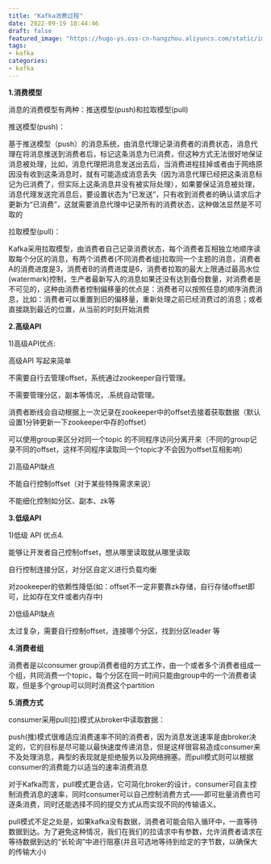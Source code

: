 ```yaml
---
title: "Kafka消费过程"
date: 2022-09-19 18:44:46
draft: false
featured_image: "https://hugo-ys.oss-cn-hangzhou.aliyuncs.com/static/img/kafka1.png"
tags:
- kafka
categories:
- kafka
---
```

**1.消费模型**

消息的消费模型有两种：推送模型(push)和拉取模型(pull)

推送模型(push)：

基于推送模型（push）的消息系统，由消息代理记录消费者的消费状态，消息代理在将消息推送到消费者后，标记这条消息为已消费，但这种方式无法很好地保证消息被处理，比如，消息代理把消息发送出去后，当消费进程挂掉或者由于网络原因没有收到这条消息时，就有可能造成消息丢失（因为消息代理已经把这条消息标记为已消费了，但实际上这条消息并没有被实际处理），如果要保证消息被处理，消息代理发送完消息后，要设置状态为“已发送”，只有收到消费者的确认请求后才更新为“已消费”，这就需要消息代理中记录所有的消费状态，这种做法显然是不可取的

拉取模型(pull)：

Kafka采用拉取模型，由消费者自己记录消费状态，每个消费者互相独立地顺序读取每个分区的消息，有两个消费者(不同消费者组)拉取同一个主题的消息，消费者A的消费进度是3，消费者B的消费进度是6，消费者拉取的最大上限通过最高水位(watermark)控制，生产者最新写入的消息如果还没有达到备份数量，对消费者是不可见的，这种由消费者控制偏移量的优点是：消费者可以按照任意的顺序消费消息，比如：消费者可以重置到旧的偏移量，重新处理之前已经消费过的消息；或者直接跳到最近的位置，从当前的时刻开始消费

**2.高级API**

1)高级API优点:

高级API 写起来简单

不需要自行去管理offset，系统通过zookeeper自行管理。

不需要管理分区，副本等情况，.系统自动管理。

消费者断线会自动根据上一次记录在zookeeper中的offset去接着获取数据（默认设置1分钟更新一下zookeeper中存的offset）

可以使用group来区分对同一个topic 的不同程序访问分离开来（不同的group记录不同的offset，这样不同程序读取同一个topic才不会因为offset互相影响）

2)高级API缺点

不能自行控制offset（对于某些特殊需求来说）

不能细化控制如分区、副本、zk等

**3.低级API**

1)低级 API 优点4.

能够让开发者自己控制offset，想从哪里读取就从哪里读取

自行控制连接分区，对分区自定义进行负载均衡

对zookeeper的依赖性降低(如：offset不一定非要靠zk存储，自行存储offset即可，比如存在文件或者内存中)

2)低级API缺点

太过复杂，需要自行控制offset，连接哪个分区，找到分区leader 等

**4.消费者组**

消费者是以consumer group消费者组的方式工作，由一个或者多个消费者组成一个组，共同消费一个topic，每个分区在同一时间只能由group中的一个消费者读取，但是多个group可以同时消费这个partition

**5.消费方式**

consumer采用pull(拉)模式从broker中读取数据：

push(推)模式很难适应消费速率不同的消费者，因为消息发送速率是由broker决定的，它的目标是尽可能以最快速度传递消息，但是这样很容易造成consumer来不及处理消息，典型的表现就是拒绝服务以及网络拥塞。而pull模式则可以根据consumer的消费能力以适当的速率消费消息

对于Kafka而言，pull模式更合适，它可简化broker的设计，consumer可自主控制消费消息的速率，同时consumer可以自己控制消费方式——即可批量消费也可逐条消费，同时还能选择不同的提交方式从而实现不同的传输语义。

pull模式不足之处是，如果kafka没有数据，消费者可能会陷入循环中，一直等待数据到达。为了避免这种情况，我们在我们的拉请求中有参数，允许消费者请求在等待数据到达的“长轮询”中进行阻塞(并且可选地等待到给定的字节数，以确保大的传输大小)